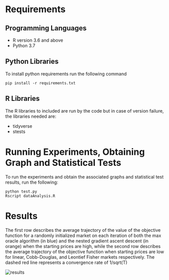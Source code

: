 # Requirements

## Programming Languages
- R version 3.6 and above 
- Python 3.7

## Python Libraries
To install python requirements run the following command
```
pip install -r requirements.txt
```

## R Libraries

The R libraries to included are run by the code but in case of version failure, the libraries needed are:

- tidyverse
- stests

# Running Experiments, Obtaining Graph and Statistical Tests

To run the experiments and obtain the associated graphs and statistical test results, run the following:

```
python test.py
Rscript dataAnalysis.R
```
# Results

The first row describes the average trajectory of the value of the objective function for a randomly initialized market on each iteration of both the max oracle algorithm (in  blue) and the nested gradient ascent descent (in orange) when the starting prices are high, while the second row describes the average trajectory of the objective function when starting prices are low for linear, Cobb-Douglas, and Leontief Fisher markets respectively. The dashed red line represents a convergence rate of 1/sqrt(T)

![results](graphs/obj.jpg)